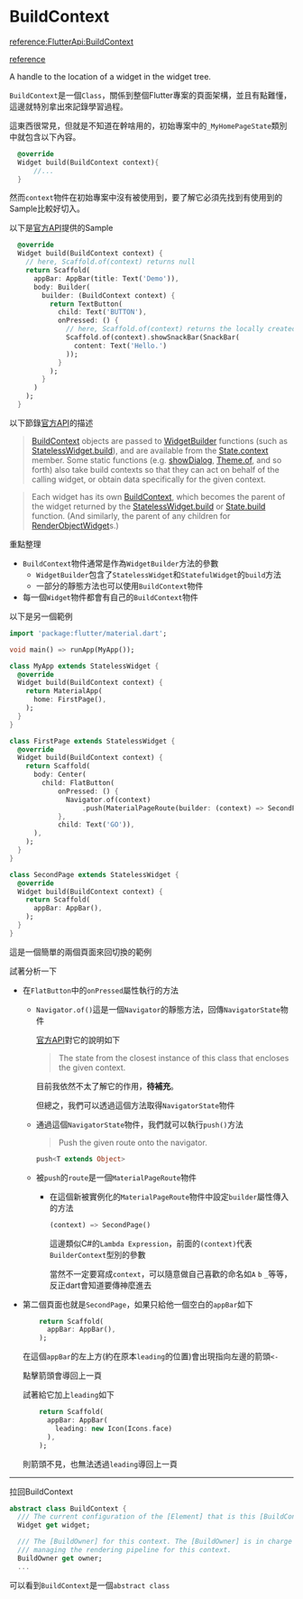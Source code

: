 # BuildContext

[reference:FlutterApi:BuildContext](https://api.flutter.dev/flutter/widgets/BuildContext-class.html)

[reference](https://juejin.cn/post/6844903777565147150)

A handle to the location of a widget in the widget tree.

`BuildContext`是一個`Class`，關係到整個Flutter專案的頁面架構，並且有點難懂，這邊就特別拿出來記錄學習過程。

這東西很常見，但就是不知道在幹啥用的，初始專案中的`_MyHomePageState`類別中就包含以下內容。

```dart
  @override
  Widget build(BuildContext context){
      //...
  }
```

然而`context`物件在初始專案中沒有被使用到，要了解它必須先找到有使用到的Sample比較好切入。

以下是[官方API](https://api.flutter.dev/flutter/widgets/BuildContext-class.html)提供的Sample

```dart
  @override
  Widget build(BuildContext context) {
    // here, Scaffold.of(context) returns null
    return Scaffold(
      appBar: AppBar(title: Text('Demo')),
      body: Builder(
        builder: (BuildContext context) {
          return TextButton(
            child: Text('BUTTON'),
            onPressed: () {
              // here, Scaffold.of(context) returns the locally created Scaffold
              Scaffold.of(context).showSnackBar(SnackBar(
                content: Text('Hello.')
              ));
            }
          );
        }
      )
    );
  }
```

以下節錄[官方API](https://api.flutter.dev/flutter/widgets/BuildContext-class.html)的描述

> [BuildContext](https://api.flutter.dev/flutter/widgets/BuildContext-class.html) objects are passed to [WidgetBuilder](https://api.flutter.dev/flutter/widgets/WidgetBuilder.html) functions (such as [StatelessWidget.build](https://api.flutter.dev/flutter/widgets/StatelessWidget/build.html)), and are available from the [State.context](https://api.flutter.dev/flutter/widgets/State/context.html) member. Some static functions (e.g. [showDialog](https://api.flutter.dev/flutter/material/showDialog.html), [Theme.of](https://api.flutter.dev/flutter/material/Theme/of.html), and so forth) also take build contexts so that they can act on behalf of the calling widget, or obtain data specifically for the given context.

> Each widget has its own [BuildContext](https://api.flutter.dev/flutter/widgets/BuildContext-class.html), which becomes the parent of the widget returned by the [StatelessWidget.build](https://api.flutter.dev/flutter/widgets/StatelessWidget/build.html) or [State.build](https://api.flutter.dev/flutter/widgets/State/build.html) function. (And similarly, the parent of any children for [RenderObjectWidget](https://api.flutter.dev/flutter/widgets/RenderObjectWidget-class.html)s.)

重點整理

* `BuildContext`物件通常是作為`WidgetBuilder`方法的參數
  * `WidgetBuilder`包含了`StatelessWidget`和`StatefulWidget`的`build`方法
  * 一部分的靜態方法也可以使用`BuildContext`物件
* 每一個`Widget`物件都會有自己的`BuildContext`物件



以下是另一個範例

```dart
import 'package:flutter/material.dart';

void main() => runApp(MyApp());

class MyApp extends StatelessWidget {
  @override
  Widget build(BuildContext context) {
    return MaterialApp(
      home: FirstPage(),
    );
  }
}

class FirstPage extends StatelessWidget {
  @override
  Widget build(BuildContext context) {
    return Scaffold(
      body: Center(
        child: FlatButton(
            onPressed: () {
              Navigator.of(context)
                  .push(MaterialPageRoute(builder: (context) => SecondPage()));
            },
            child: Text('GO')),
      ),
    );
  }
}

class SecondPage extends StatelessWidget {
  @override
  Widget build(BuildContext context) {
    return Scaffold(
      appBar: AppBar(),
    );
  }
}

```

這是一個簡單的兩個頁面來回切換的範例

試著分析一下

* 在`FlatButton`中的`onPressed`屬性執行的方法

  * `Navigator.of()`這是一個`Navigator`的靜態方法，回傳`NavigatorState`物件

    [官方API](https://api.flutter.dev/flutter/widgets/Navigator/of.html)對它的說明如下

    > The state from the closest instance of this class that encloses the given context.

    目前我依然不太了解它的作用，**待補充**。

    但總之，我們可以透過這個方法取得`NavigatorState`物件

  * 通過這個`NavigatorState`物件，我們就可以執行`push()`方法

    > Push the given route onto the navigator.

    ```dart
    push<T extends Object>
    ```

  * 被`push`的`route`是一個`MaterialPageRoute`物件

    * 在這個新被實例化的`MaterialPageRoute`物件中設定`builder`屬性傳入的方法

      ```dart
      (context) => SecondPage()
      ```

      這邊類似C#的`Lambda Expression`，前面的`(context)`代表`BuilderContext`型別的參數

      當然不一定要寫成`context`，可以隨意做自己喜歡的命名如`A` `b` `_`等等，反正dart會知道要傳神麼進去

* 第二個頁面也就是`SecondPage`，如果只給他一個空白的`appBar`如下

  ```dart
      return Scaffold(
        appBar: AppBar(),
      );
  ```

  在這個`appBar`的左上方(約在原本`leading`的位置)會出現指向左邊的箭頭`<-`

  點擊箭頭會導回上一頁

  試著給它加上`leading`如下

  ```dart
      return Scaffold(
        appBar: AppBar(
          leading: new Icon(Icons.face)
        ),
      );
  ```

  則箭頭不見，也無法透過`leading`導回上一頁



---

拉回BuildContext

```dart
abstract class BuildContext {
  /// The current configuration of the [Element] that is this [BuildContext].
  Widget get widget;

  /// The [BuildOwner] for this context. The [BuildOwner] is in charge of
  /// managing the rendering pipeline for this context.
  BuildOwner get owner;
  ...
```

可以看到`BuildContext`是一個`abstract class`



 